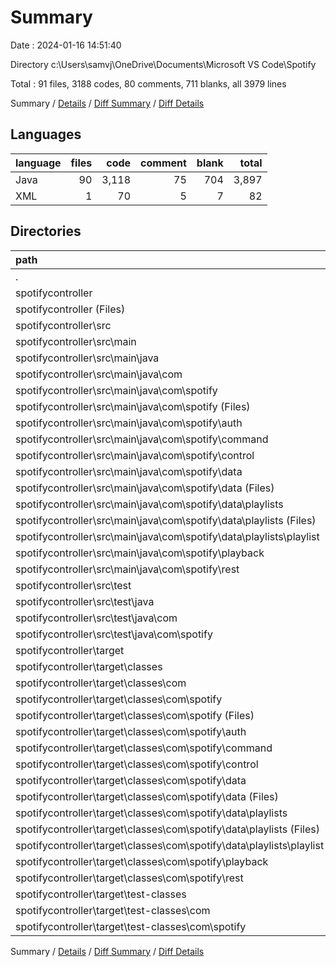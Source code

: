 # Summary

Date : 2024-01-16 14:51:40

Directory c:\\Users\\samvj\\OneDrive\\Documents\\Microsoft VS Code\\Spotify

Total : 91 files,  3188 codes, 80 comments, 711 blanks, all 3979 lines

Summary / [Details](details.md) / [Diff Summary](diff.md) / [Diff Details](diff-details.md)

## Languages
| language | files | code | comment | blank | total |
| :--- | ---: | ---: | ---: | ---: | ---: |
| Java | 90 | 3,118 | 75 | 704 | 3,897 |
| XML | 1 | 70 | 5 | 7 | 82 |

## Directories
| path | files | code | comment | blank | total |
| :--- | ---: | ---: | ---: | ---: | ---: |
| . | 91 | 3,188 | 80 | 711 | 3,979 |
| spotifycontroller | 91 | 3,188 | 80 | 711 | 3,979 |
| spotifycontroller (Files) | 1 | 70 | 5 | 7 | 82 |
| spotifycontroller\\src | 45 | 2,156 | 17 | 701 | 2,874 |
| spotifycontroller\\src\\main | 44 | 2,145 | 11 | 697 | 2,853 |
| spotifycontroller\\src\\main\\java | 44 | 2,145 | 11 | 697 | 2,853 |
| spotifycontroller\\src\\main\\java\\com | 44 | 2,145 | 11 | 697 | 2,853 |
| spotifycontroller\\src\\main\\java\\com\\spotify | 44 | 2,145 | 11 | 697 | 2,853 |
| spotifycontroller\\src\\main\\java\\com\\spotify (Files) | 1 | 29 | 1 | 14 | 44 |
| spotifycontroller\\src\\main\\java\\com\\spotify\\auth | 3 | 150 | 0 | 57 | 207 |
| spotifycontroller\\src\\main\\java\\com\\spotify\\command | 9 | 212 | 4 | 92 | 308 |
| spotifycontroller\\src\\main\\java\\com\\spotify\\control | 2 | 132 | 6 | 36 | 174 |
| spotifycontroller\\src\\main\\java\\com\\spotify\\data | 16 | 967 | 0 | 311 | 1,278 |
| spotifycontroller\\src\\main\\java\\com\\spotify\\data (Files) | 2 | 70 | 0 | 28 | 98 |
| spotifycontroller\\src\\main\\java\\com\\spotify\\data\\playlists | 14 | 897 | 0 | 283 | 1,180 |
| spotifycontroller\\src\\main\\java\\com\\spotify\\data\\playlists (Files) | 5 | 284 | 0 | 92 | 376 |
| spotifycontroller\\src\\main\\java\\com\\spotify\\data\\playlists\\playlist | 9 | 613 | 0 | 191 | 804 |
| spotifycontroller\\src\\main\\java\\com\\spotify\\playback | 10 | 509 | 0 | 164 | 673 |
| spotifycontroller\\src\\main\\java\\com\\spotify\\rest | 3 | 146 | 0 | 23 | 169 |
| spotifycontroller\\src\\test | 1 | 11 | 6 | 4 | 21 |
| spotifycontroller\\src\\test\\java | 1 | 11 | 6 | 4 | 21 |
| spotifycontroller\\src\\test\\java\\com | 1 | 11 | 6 | 4 | 21 |
| spotifycontroller\\src\\test\\java\\com\\spotify | 1 | 11 | 6 | 4 | 21 |
| spotifycontroller\\target | 45 | 962 | 58 | 3 | 1,023 |
| spotifycontroller\\target\\classes | 44 | 951 | 58 | 3 | 1,012 |
| spotifycontroller\\target\\classes\\com | 44 | 951 | 58 | 3 | 1,012 |
| spotifycontroller\\target\\classes\\com\\spotify | 44 | 951 | 58 | 3 | 1,012 |
| spotifycontroller\\target\\classes\\com\\spotify (Files) | 1 | 27 | 0 | 0 | 27 |
| spotifycontroller\\target\\classes\\com\\spotify\\auth | 3 | 80 | 9 | 0 | 89 |
| spotifycontroller\\target\\classes\\com\\spotify\\command | 9 | 183 | 0 | 0 | 183 |
| spotifycontroller\\target\\classes\\com\\spotify\\control | 2 | 60 | 0 | 3 | 63 |
| spotifycontroller\\target\\classes\\com\\spotify\\data | 16 | 320 | 49 | 0 | 369 |
| spotifycontroller\\target\\classes\\com\\spotify\\data (Files) | 2 | 26 | 0 | 0 | 26 |
| spotifycontroller\\target\\classes\\com\\spotify\\data\\playlists | 14 | 294 | 49 | 0 | 343 |
| spotifycontroller\\target\\classes\\com\\spotify\\data\\playlists (Files) | 5 | 86 | 23 | 0 | 109 |
| spotifycontroller\\target\\classes\\com\\spotify\\data\\playlists\\playlist | 9 | 208 | 26 | 0 | 234 |
| spotifycontroller\\target\\classes\\com\\spotify\\playback | 10 | 218 | 0 | 0 | 218 |
| spotifycontroller\\target\\classes\\com\\spotify\\rest | 3 | 63 | 0 | 0 | 63 |
| spotifycontroller\\target\\test-classes | 1 | 11 | 0 | 0 | 11 |
| spotifycontroller\\target\\test-classes\\com | 1 | 11 | 0 | 0 | 11 |
| spotifycontroller\\target\\test-classes\\com\\spotify | 1 | 11 | 0 | 0 | 11 |

Summary / [Details](details.md) / [Diff Summary](diff.md) / [Diff Details](diff-details.md)